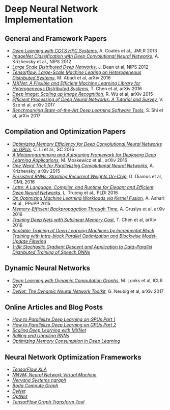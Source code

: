 # Deep Neural Network Implementation

## General and Framework Papers

* [_Deep Learning with COTS HPC Systems_](http://www.jmlr.org/proceedings/papers/v28/coates13.pdf), A. Coates et al., JMLR 2013
* [_ImageNet Classification with Deep Convolutional Neural Networks_](https://papers.nips.cc/paper/4824-imagenet-classification-with-deep-convolutional-neural-networks.pdf), A. Krizhevsky et al., NIPS 2012
* [_Large Scale Distributed Deep Networks_](http://research.google.com/archive/large_deep_networks_nips2012.html), J. Dean et al, NIPS 2012
* [_Tensorflow: Large-Scale Machine Learing on Heterogeneous Distributed Systems_](https://arxiv.org/abs/1603.04467), M. Abadi et al, arXiv 2016
* [_MXNet: A Flexible and Efficient Machine Learning Library for Heterogeneous Distributed Systems_](https://arxiv.org/abs/1512.01274), T. Chen et al, arXiv 2016
* [_Deep Image: Scaling up Image Recognition_](https://arxiv.org/vc/arxiv/papers/1501/1501.02876v1.pdf), R. Wu et al, arXiv 2015
* [_Efficient Processing of Deep Neural Networks: A Tutorial and Survey_](https://arxiv.org/abs/1703.09039), V. Sze et al, arXiv 2017
* [_Benchmarking State-of-the-Art Deep Learning Software Tools_](https://arxiv.org/abs/1608.07249), S. Shi et al, arXiv 2017

## Compilation and Optimization Papers

* [_Optimizing Memory Efficiency for Deep Convolutional Neural Networks on GPUs_](https://arxiv.org/pdf/1610.03618v1.pdf), C. Li et al., SC 2016
* [_A Metaprogramming and Autotuning Framework for Deploying Deep Learning Applications_](https://arxiv.org/abs/1611.06945), M. Moskewicz et al., arXiv 2016
* [_One Weird Trick for Parallelizing Convolutional Neural Networks_](https://arxiv.org/abs/1404.5997), A. Krizhevsky, arXiv 2015
* [_Persistent RNNs: Stashing Recurrent Weights On-Chip_](http://jmlr.org/proceedings/papers/v48/diamos16.pdf), G. Diamos et al, ICML 2016
* [_Latte: A Language, Compiler, and Runtime for Elegant and Efficient Deep Neural Networks_](http://www.thev.net/PaulLiu/download/p209-truong.pdf), L. Truong et al., PLDI 2016
* [_On Optimizing Machine Learning Workloads via Kernel Fusion_](http://dl.acm.org/citation.cfm?id=2688521), A. Ashari et al., PPoPP 2015
* [_Memory-Efficient Backpropagation Through Time_](https://arxiv.org/abs/1606.03401), A. Gruslys et al, arXiv 2016
* [_Training Deep Nets with Sublinear Memory Cost_](https://arxiv.org/abs/1604.06174), T. Chen et al, arXiv 2016
* [_Scalable Training of Deep Learning Machines by Incremental Block Training with Intra-block Parallel Optimization and Blockwise Model-Update Filtering_](https://www.microsoft.com/en-us/research/publication/scalable-training-deep-learning-machines-incremental-block-training-intra-block-parallel-optimization-blockwise-model-update-filtering/)
* [_1-Bit Stochastic Gradient Descent and Application to Data-Parallel Distributed Training of Speech DNNs_](https://www.microsoft.com/en-us/research/publication/1-bit-stochastic-gradient-descent-and-application-to-data-parallel-distributed-training-of-speech-dnns/?from=http%3A%2F%2Fresearch.microsoft.com%2Fapps%2Fpubs%2F%3Fid%3D230137)

## Dynamic Neural Networks

* [_Deep Learning with Dynamic Computation Graphs_](https://arxiv.org/abs/1702.02181), M. Looks et al, ICLR 2017
* [_DyNet: The Dynamic Neural Network Toolkit_](https://arxiv.org/abs/1701.03980), G. Neubig et al, arXiv 2017

## Online Articles and Blog Posts

* [_How to Parallelize Deep Learning on GPUs Part 1_](http://timdettmers.com/2014/10/09/deep-learning-data-parallelism/)
* [_How to Parallelize Deep Learning on GPUs Part 2_](http://timdettmers.com/2014/11/09/model-parallelism-deep-learning/)
* [_Scaling Deep Learning with MXNet_](https://www.slideshare.net/AIFrontiers/scaling-deep-learning-with-mxnet)
* [_Rolling and Unrolling RNNs_](https://shapeofdata.wordpress.com/2016/04/27/rolling-and-unrolling-rnns/)
* [_Optimizing Memory Consumption in Deep Learning_](http://mxnet.io/architecture/note_memory.html)

## Neural Network Optimization Frameworks

* [_TensorFlow XLA_](https://www.tensorflow.org/performance/xla/)
* [_NNVM: Neural Network Virtual Machine_](https://github.com/dmlc/nnvm)
* [_Nervana Systems ngraph_](https://github.com/NervanaSystems/ngraph)
* [_Boda Compute Graph_](https://github.com/moskewcz/boda)
* [_DyNet_](https://github.com/clab/dynet)
* [_OptNet_](https://github.com/fmassa/optimize-net)
* [_TensorFlow Graph Transform Tool_](https://github.com/tensorflow/tensorflow/blob/master/tensorflow/tools/graph_transforms/README.md)
